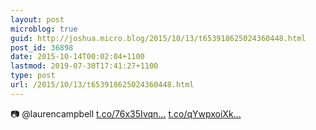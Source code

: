 ```yaml
---
layout: post
microblog: true
guid: http://joshua.micro.blog/2015/10/13/t653918625024360448.html
post_id: 36898
date: 2015-10-14T00:02:04+1100
lastmod: 2019-07-30T17:41:27+1100
type: post
url: /2015/10/13/t653918625024360448.html
---
```

📷 @laurencampbell [t.co/76x35Ivqn...](http://t.co/76x35Ivqn5) [t.co/qYwpxoiXk...](http://t.co/qYwpxoiXkt)

